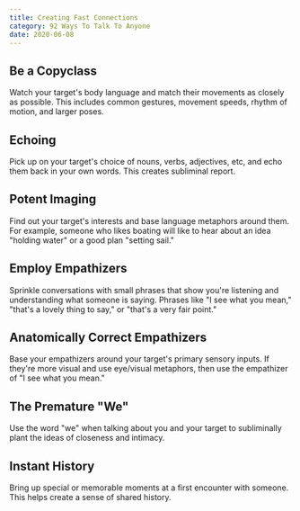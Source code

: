```yaml
---
title: Creating Fast Connections
category: 92 Ways To Talk To Anyone
date: 2020-06-08
---
```


## Be a Copyclass

Watch your target's body language and match their movements as closely as possible. This includes common gestures, movement speeds, rhythm of motion, and larger poses.

## Echoing

Pick up on your target's choice of nouns, verbs, adjectives, etc, and echo them back in your own words. This creates subliminal report.

## Potent Imaging

Find out your target's interests and base language metaphors around them. For example, someone who likes boating will like to hear about an idea "holding water" or a good plan "setting sail."

## Employ Empathizers

Sprinkle conversations with small phrases that show you're listening and understanding what someone is saying. Phrases like "I see what you mean," "that's a lovely thing to say," or "that's a very fair point."

## Anatomically Correct Empathizers

Base your empathizers around your target's primary sensory inputs. If they're more visual and use eye/visual metaphors, then use the empathizer of "I see what you mean."

## The Premature "We"

Use the word "we" when talking about you and your target to subliminally plant the ideas of closeness and intimacy.

## Instant History

Bring up special or memorable moments at a first encounter with someone. This helps create a sense of shared history.
